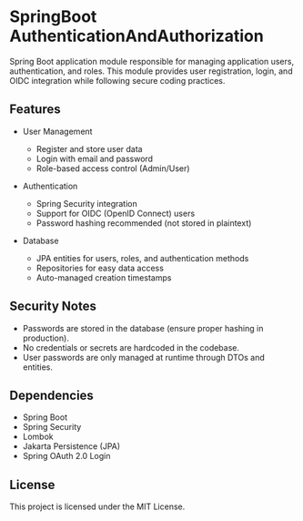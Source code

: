 # SpringBoot AuthenticationAndAuthorization

Spring Boot application module responsible for managing application users, authentication, and roles. This module provides user registration, login, and OIDC integration while following secure coding practices.


## Features
 - User Management
   - Register and store user data
   - Login with email and password
    - Role-based access control (Admin/User)

  - Authentication
    - Spring Security integration
    - Support for OIDC (OpenID Connect) users
    - Password hashing recommended (not stored in plaintext)
      
  - Database
    - JPA entities for users, roles, and authentication methods
    - Repositories for easy data access
    - Auto-managed creation timestamps

## Security Notes
  - Passwords are stored in the database (ensure proper hashing in production).
  - No credentials or secrets are hardcoded in the codebase.
  - User passwords are only managed at runtime through DTOs and entities.

## Dependencies
  - Spring Boot
  - Spring Security
  - Lombok
  - Jakarta Persistence (JPA)
  - Spring OAuth 2.0 Login

## License
This project is licensed under the MIT License.
